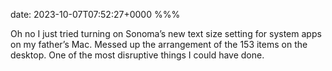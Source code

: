 date: 2023-10-07T07:52:27+0000
%%%

Oh no I just tried turning on Sonoma’s new text size setting for system apps on my father’s Mac. Messed up the arrangement of the 153 items on the desktop. One of the most disruptive things I could have done.

